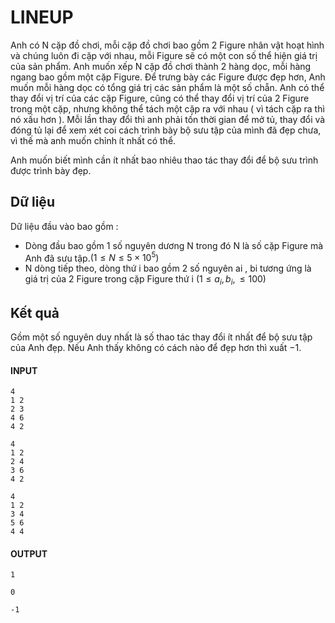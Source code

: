 # LINEUP
Anh có N cặp đồ chơi, mỗi cặp đồ chơi bao gồm 2 Figure nhân vật hoạt hình và chúng luôn đi cặp với nhau, mỗi Figure sẽ có một con số thể hiện giá trị của sản phẩm. Anh muốn xếp N cặp đồ chơi thành 2 hàng dọc, mỗi hàng ngang bao gồm một cặp Figure. Để trưng bày các Figure được đẹp hơn, Anh muốn mỗi hàng dọc có tổng giá trị các sản phẩm là một số chẵn. Anh có thể thay đổi vị trí của các cặp Figure, cũng có thể thay đổi vị trí của 2 Figure trong một cặp, nhưng không thể tách một cặp ra với nhau ( vì tách cặp ra thì nó xấu hơn ). Mỗi lần thay đổi thì anh phải tốn thời gian để mở tủ, thay đổi và đóng tủ lại để xem xét coi cách trình bày bộ sưu tập của mình đã đẹp chưa, vì thế mà anh muốn chỉnh ít nhất có thể.

Anh muốn biết mình cần ít nhất bao nhiêu thao tác thay đổi để bộ sưu trình được trình bày đẹp.
## Dữ liệu
Dữ liệu đầu vào bao gồm :
- Dòng đầu bao gồm 1 số nguyên dương N trong đó N là số cặp Figure mà Anh đã sưu tập.$(1 ≤ N ≤ 5 × 10^5)$
- N dòng tiếp theo, dòng thứ i bao gồm 2 số nguyên ai , bi tương ứng là giá trị của 2 Figure trong cặp Figure thứ i $(1 ≤ a_i , b_i , ≤ 100)$
## Kết quả
Gồm một số nguyên duy nhất là số thao tác thay đổi ít nhất để bộ sưu tập của Anh đẹp. Nếu Anh thấy không có cách nào để đẹp hơn thì xuất −1.
#### INPUT
```
4
1 2
2 3
4 6
4 2
```
```
4
1 2
2 4
3 6
4 2
```
```
4
1 2
3 4
5 6
4 4
```
#### OUTPUT
```
1
```
```
0
```
```
-1
```